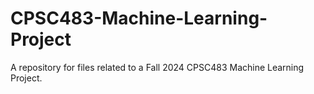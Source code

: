 # CPSC483-Machine-Learning-Project
A repository for files related to a Fall 2024 CPSC483 Machine Learning Project.
